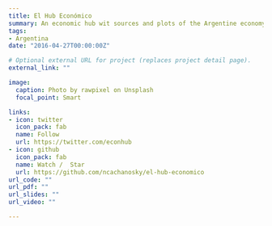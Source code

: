 ```yaml
---
title: El Hub Económico
summary: An economic hub wit sources and plots of the Argentine economy.
tags:
- Argentina
date: "2016-04-27T00:00:00Z"

# Optional external URL for project (replaces project detail page).
external_link: ""

image:
  caption: Photo by rawpixel on Unsplash
  focal_point: Smart

links:
- icon: twitter
  icon_pack: fab
  name: Follow
  url: https://twitter.com/econhub
- icon: github
  icon_pack: fab
  name: Watch /  Star
  url: https://github.com/ncachanosky/el-hub-economico
url_code: ""
url_pdf: ""
url_slides: ""
url_video: ""

---
```



